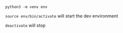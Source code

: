 `python3 -m venv env`


`source env/bin/activate` will start the dev environment

`deactivate` will stop